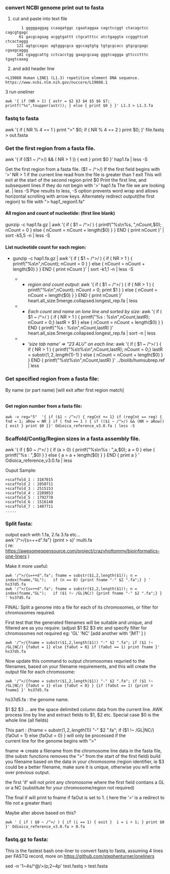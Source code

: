 ### convert NCBI genome print out to fasta
 1. cut and paste into text file
 ```
        1 gggggaggag ccaagatggc cgaataggaa cagctccggt ctacagctcc cagcgtgagc
       61 gacgcagaag acggtgattt ctgcatttcc atctgaggta ccgggttcat ctcactaggg
      121 agtgccagac agtgggcgca ggccagtgtg tgtgcgcacc gtgcgcgagc cgaagcaggg
      181 cgaggcattg cctcacctgg gaagcgcaag gggtcaggga gttccctttc tgagtcaaag
 ```
 2. and add header line
 ```
 >L19088 Human LINE1 (L1.3) repetitive element DNA sequence. https://www.ncbi.nlm.nih.gov/nuccore/L19088.1
 ```
 3 run oneliner
```
awk '{ if (NR > 1) { astr = $2 $3 $4 $5 $6 $7; printf("%s",toupper(astr)); } else { print $0 } }' L1.3 > L1.3.fa
```

### fastq to fasta
 awk '{ if ( NR % 4 == 1 ) print ">" $0; if ( NR % 4 == 2 ) print $0; }' file.fastq > out.fasta

### Get the first region from a fasta file.

awk '{ if (($1 ~ /^>/) && ( NR > 1 )) { exit } print $0 }' hap1.fa | less -S

Get the first region from a fasta file.
  ($1 ~ /^>/) If the first field begins with '>'
  NR > 1      if the current line read from the file is greater than 1
  exit        This will exit at the start of the second region 
  print $0    Print the first line, and subsequent lines if they do not begin with '>'
  hap1.fa     The file we are looking at.
  | less -S   Pipe results to less, -S option prevents word wrap and allows horizontal scrolling with arrow keys.
              Alternately redirect output(the first region) to file with "> hap1_region1.fa"
 
#### All region and count of nucleotide: (first line blank)
gunzip -c hap1.fa.gz | awk '{ if ( $1 ~ /^>/ ) { printf("%s\n%s, ",nCount,$0); nCount = 0 } else { nCount = nCount + length($0) } } END { print nCount }' | sort -k5,5 -n | less -S

#### List nucleotide count for each region:
* gunzip -c hap1.fa.gz | awk '{ if ( $1 ~ /^>/ ) { if ( NR > 1 ) { printf("%s\n",nCount); nCount = 0 } } else { nCount = nCount + length($0) } } END { print nCount }' | sort -k1,1 -n | less -S

  * + *region and count output:* awk '{ if ( $1 ~ /^>/ ) { if ( NR > 1 ) { printf("%s\n",nCount); nCount = 0; print $1 } } else { nCount = nCount + length($0) } } END { print nCount }' heart.all_size.5merge.collapsed.longest_rep.fa |  less

  * + *Each count and name on lone line and sorted by size:* awk '{ if ( $1 ~ /^>/ ) { if ( NR > 1 ) { printf("%s : %s\n",nCount,lastR); nCount = 0;} lastR = $1 }  else { nCount = nCount + length($0) } } END { printf("%s : %s\n",nCount,lastR) }' heart.all_size.5merge.collapsed.longest_rep.fa |  sort -n | less

  * + *'size tab name' => "23    ALU" on each line:*  awk '{ if ( $1 ~ /^>/ ) { if ( NR > 1 ) { printf("%s\t%s\n",nCount,lastR); nCount = 0;} lastR = substr($1,2,length($1)-1) } else { nCount = nCount + length($0) } } END { printf("%s\t%s\n",nCount,lastR) }'  ../biolib/humsubrep.ref | less

### Get specified region from a fasta file:
By name (or part name) [will exit after first region match]
```awk -v reg="1260"  '{ if (($1 ~ /^>/) && ($1 ~ reg)) { fnd = 1; aRow = NR } if ( fnd == 1 ) { if (($1 ~ /^>/) && (NR > aRow)) { exit } print $0 }}' Odioica_reference_v3.0.fa | less -S
```

#### Get region number from a fasta file:
```
awk -v reg="5"  '{ if ($1 ~ /^>/) { regCnt += 1} if (regCnt == reg) { fnd = 1; aRow = NR } if ( fnd == 1 ) { if (($1 ~ /^>/) && (NR > aRow)) { exit } print $0 }}' Odioica_reference_v3.0.fa | less -S
```

### Scaffold/Contig/Region sizes in a fasta assembly file.

awk '{ if ( $0 ~ /^>/ ) { if (a > 0) { printf("%s\n%s : ",a,$0); a = 0 } else { printf("%s : ",$0) } }  else  { a = a + length($0) } } END { print a } ' Odioica_reference_v3.0.fa | less

Ouput Sample:
```
>scaffold_1 : 3167015
>scaffold_2 : 2850711
>scaffold_3 : 2515153
>scaffold_4 : 2289853
>scaffold_5 : 1792778
>scaffold_6 : 1516148
>scaffold_7 : 1487711
.....
```

### Split fasta:

output each with 1.fa, 2.fa 3.fa etc... </br>
awk '/^>/{s=++d".fa"} {print > s}' multi.fa  </br>
( re: https://awesomeopensource.com/project/crazyhottommy/bioinformatics-one-liners )

Make it more useful: </br>
```
awk '/^>/{s=++d".fa"; fname = substr($1,2,length($1)); n = index(fname,"GL");   if (n == 0) {print fname "-" $2 ".fa";} } ' hs37d5.fa
awk '/^>/{s=++d".fa"; fname = substr($1,2,length($1)); n = index(fname,"GL");   if ($1 !~ /GL|NC/) {print fname "-" $2 ".fa";} } ' hs37d5.fa
```

FINAL:
Split a genome into a file for each of its chromosomes, or filter for chromosomes required.

First test that the generated filenames will be suitable and unique, and filtered are as you require: (adjust $1 $2 $3 etc and specify filter for 
 chromosomes not required eg: 'GL' 'NC' [add another with '|MT' ] ) 
``` 
awk '/^>/{fname = substr($1,2,length($1)) "-" $2 ".fa"; if ($1 !~ /GL|NC/) {faOut = 1} else {faOut = 0} if (faOut == 1) print fname }' hs37d5.fa
```

Now update this command to output chromosomes requried to the filenames, based on your filename requirements, and this will create the output file 
for each chromosome:
```
awk '/^>/{fname = substr($1,2,length($1)) "-" $2 ".fa"; if ($1 !~ /GL|NC/) {faOut = 1} else {faOut = 0} } {if (faOut == 1) {print > fname} }' hs37d5.fa
```
hs37d5.fa : the  genome name.

$1 $2 $3 ... are the space delimited column data from the current line.  AWK process line by line and extract fields to $1, $2 etc. Special case $0 is 
  the whole line (all fields)
  
This part : {fname = substr($1,2,length($1)) "-" $2 ".fa"; if ($1 !~ /GL|NC/) {faOut = 1} else {faOut = 0} }  will only be processed if the  
 current line for the genome begins with ">"
 
fname => create a filename from the chromosome line data in the fasta file, (the substr functions removes the ">" from the start of the first field) 
  build you filename based on the data in your chromosome /region  identifier, ie $3 could be a better filename, make sure it is unique, otherwise
   you will write over previous output.
 
the first 'if' will not print any chromosome where the first field contians  a GL or a NC  (substitute for your chromosome/region not required)
 
The final if will print to fname if faOut is set to 1. ( here the '>' is a redirect to file not a greater than)

Maybe alter above based on this?  
```
awk ' { if ( $0 ~ /^>/ ) { if (i == 1) { exit }  i = i + 1; } print $0 }' Odioica_reference_v3.0.fa > 0.fa
```

### fastq.gz to fasta:
This is the fastest bash one-liner to convert fastq to fasta, assuming 4 lines per FASTQ record, more on https://github.com/stephenturner/oneliners

sed -n '1~4s/^@/>/p;2~4p' test.fastq > test.fasta
